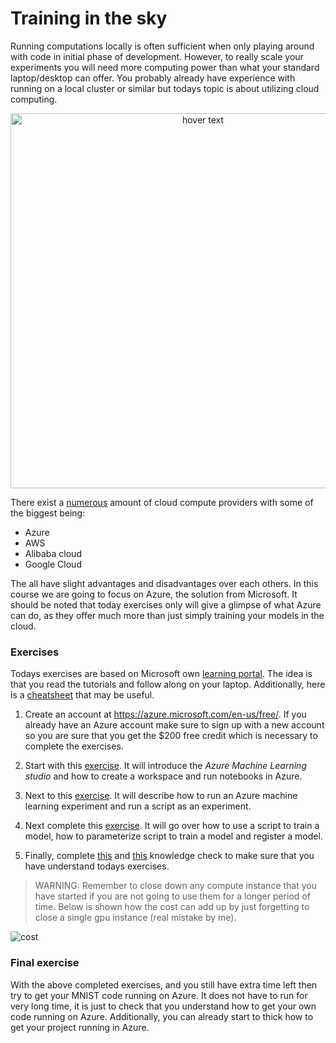 # Training in the sky
Running computations locally is often sufficient when only playing around with code in initial phase of 
development. However, to really scale your experiments you will need more computing power than what your
standard laptop/desktop can offer. You probably already have experience with running on a local cluster
or similar but todays topic is about utilizing cloud computing.

<p align="center">
  <img src="../figures/cloud_computing.jpeg" width="600" title="hover text">
</p>

There exist a [numerous](https://github.com/zszazi/Deep-learning-in-cloud) amount of cloud compute providers 
with some of the biggest being:
* Azure
* AWS
* Alibaba cloud
* Google Cloud

The all have slight advantages and disadvantages over each others. In this course we are going to focus on Azure, 
the solution from Microsoft. It should be noted that today exercises only will give a glimpse of what Azure can do, 
as they offer much more than just simply training your models in the cloud.

### Exercises

Todays exercises are based on Microsoft own [learning portal](https://docs.microsoft.com/en-us/learn/). The idea
is that you read the tutorials and follow along on your laptop. Additionally, here is a 
[cheatsheet](https://azure.github.io/azureml-cheatsheets/docs/cheatsheets/python/v1/cheatsheet/) that may be useful.

1. Create an account at https://azure.microsoft.com/en-us/free/. If you already have an Azure account make
   sure to sign up with a new account so you are sure that you get the $200 free credit which is necessary to
   complete the exercises.

2. Start with this [exercise](https://docs.microsoft.com/en-us/learn/modules/intro-to-azure-machine-learning-service/2a-create-workspace).
   It will introduce the *Azure Machine Learning studio*  and how to create a workspace and run notebooks in Azure.

3. Next to this [exercise](https://docs.microsoft.com/en-us/learn/modules/intro-to-azure-machine-learning-service/5-using-azure-ml).
   It will describe how to run an Azure machine learning experiment and run a script as an experiment.

4. Next complete this [exercise](https://docs.microsoft.com/en-us/learn/modules/train-local-model-with-azure-mls/5-training-model).
   It will go over how to use a script to train a model, how to parameterize script to train a model and register a model.

5. Finally, complete [this](https://docs.microsoft.com/en-us/learn/modules/intro-to-azure-machine-learning-service/5a-knowledge-check?ns-enrollment-type=LearningPath&ns-enrollment-id=learn.data-ai.build-ai-solutions-with-azure-ml-service) and [this](https://docs.microsoft.com/en-us/learn/modules/train-local-model-with-azure-mls/5a-knowledge-check)
   knowledge check to make sure that you have understand todays exercises.

> WARNING: Remember to close down any compute instance that you have started if you are not going to use them for a longer period of time. Below is shown how the cost can add up by just forgetting to close a single gpu instance (real mistake by me).

![cost](../figures/cost.PNG)

### Final exercise

With the above completed exercises, and you still have extra time left then try to get your MNIST code running on Azure. 
It does not have to run for very long time, it is just to check that you understand how to get your own code running on 
Azure. Additionally, you can already start to thick how to get your project running in Azure.
